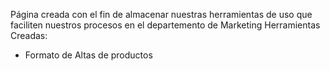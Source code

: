 Página creada con el fin de almacenar nuestras herramientas de uso que faciliten nuestros procesos en el departemento de Marketing
Herramientas Creadas:
- Formato de Altas de productos

